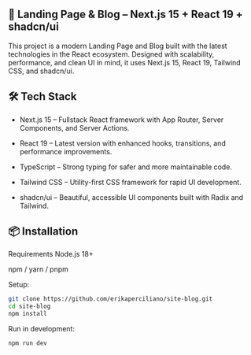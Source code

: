 ## 🚀 Landing Page & Blog – Next.js 15 + React 19 + shadcn/ui

This project is a modern Landing Page and Blog built with the latest technologies in the React ecosystem. Designed with scalability, performance, and clean UI in mind, it uses Next.js 15, React 19, Tailwind CSS, and shadcn/ui.

## 🛠️ Tech Stack
 - Next.js 15 – Fullstack React framework with App Router, Server Components, and Server Actions.

 - React 19 – Latest version with enhanced hooks, transitions, and performance improvements.

 - TypeScript – Strong typing for safer and more maintainable code.

 - Tailwind CSS – Utility-first CSS framework for rapid UI development.

 - shadcn/ui – Beautiful, accessible UI components built with Radix and Tailwind.

## 📦 Installation
Requirements
Node.js 18+

npm / yarn / pnpm

Setup:

```bash
git clone https://github.com/erikaperciliano/site-blog.git
cd site-blog
npm install
```

Run in development:

```bash
npm run dev
```
